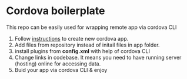 # Cordova boilerplate

This repo can be easily used for wrapping remote app via cordova CLI

1. Follow [instructions](https://cordova.apache.org/docs/en/latest/guide/cli/index.html#build-the-app) to create new cordova app.
2. Add files from repository instead of initail files in app folder.
3. install plugins from **config.xml** with help of cordova CLI
4. Change links in codebase. It means you need to have running server (hosting) online for accessing data.
5. Buid your app via cordova CLI & enjoy